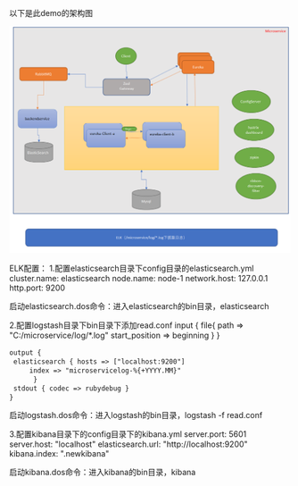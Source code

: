 以下是此demo的架构图

 ![image](https://github.com/xgwangdl/microservice/blob/master/images/framework.png)

ELK配置：
1.配置elasticsearch目录下config目录的elasticsearch.yml
    cluster.name: elasticsearch
    node.name: node-1
    network.host: 127.0.0.1
    http.port: 9200
    
  启动elasticsearch.dos命令：进入elasticsearch的bin目录，elasticsearch
    
2.配置logstash目录下bin目录下添加read.conf
    input {
     file{
      path => "C:/microservice/log/*.log"
      start_position => beginning
     }
     }  

    output {  
     elasticsearch { hosts => ["localhost:9200"]    
         index => "microservicelog-%{+YYYY.MM}"
          }
     stdout { codec => rubydebug } 
    }
启动logstash.dos命令：进入logstash的bin目录，logstash -f read.conf

3.配置kibana目录下的config目录下的kibana.yml
    server.port: 5601
    server.host: "localhost"
    elasticsearch.url: "http://localhost:9200"
    kibana.index: ".newkibana"
    
 启动kibana.dos命令：进入kibana的bin目录，kibana
